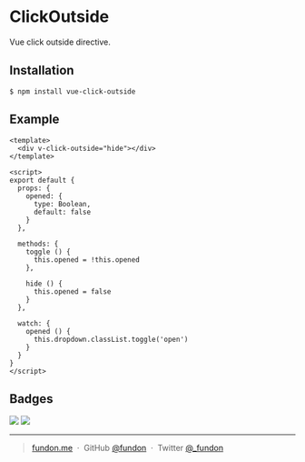# ClickOutside

Vue click outside directive.

## Installation

```
$ npm install vue-click-outside
```

## Example

```vue
<template>
  <div v-click-outside="hide"></div>
</template>

<script>
export default {
  props: {
    opened: {
      type: Boolean,
      default: false
    }
  },

  methods: {
    toggle () {
      this.opened = !this.opened
    },

    hide () {
      this.opened = false
    }
  },

  watch: {
    opened () {
      this.dropdown.classList.toggle('open')
    }
  }
}
</script>
```

## Badges

![](https://img.shields.io/badge/license-MIT-blue.svg)
![](https://img.shields.io/badge/status-stable-green.svg)

---

> [fundon.me](https://fundon.me) &nbsp;&middot;&nbsp;
> GitHub [@fundon](https://github.com/fundon) &nbsp;&middot;&nbsp;
> Twitter [@_fundon](https://twitter.com/_fundon)
